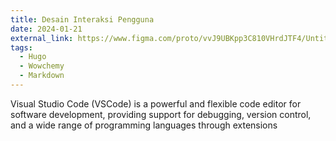 ```yaml
---
title: Desain Interaksi Pengguna
date: 2024-01-21
external_link: https://www.figma.com/proto/vvJ9UBKpp3C810VHrdJTF4/Untitled?node-id=0-1&t=lSLXuHr8Z6t61fV6-1
tags:
  - Hugo
  - Wowchemy
  - Markdown
---
```

Visual Studio Code (VSCode) is a powerful and flexible code editor for software development, providing support for debugging, version control, and a wide range of programming languages through extensions

<!--more-->
